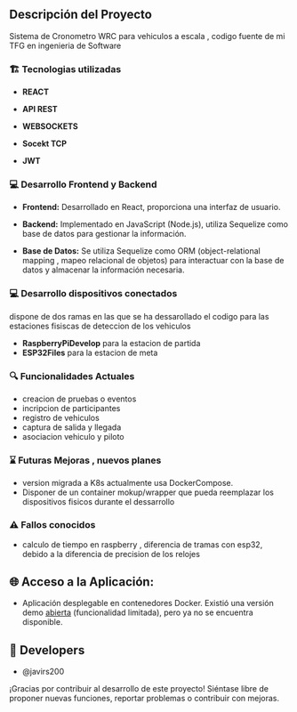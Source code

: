 ## Descripción del Proyecto

Sistema de Cronometro WRC para vehiculos a escala , codigo fuente de mi TFG en ingenieria de Software

### 🏗️ Tecnologias utilizadas

- **REACT**

- **API REST**

- **WEBSOCKETS**

- **Socekt TCP** 

- **JWT**

### 💻 Desarrollo Frontend y Backend

- **Frontend:** Desarrollado en React, proporciona una interfaz de usuario.

- **Backend:** Implementado en JavaScript (Node.js), utiliza Sequelize como base de datos para gestionar la información.

- **Base de Datos:** Se utiliza Sequelize como ORM (object-relational mapping , mapeo relacional de objetos) para interactuar con la base de datos y almacenar la información necesaria.

### 💻 Desarrollo dispositivos conectados

dispone de dos ramas en las que se ha dessarollado el codigo para las estaciones fisiscas de deteccion de los vehiculos

- **RaspberryPiDevelop** para la estacion de partida
- **ESP32Files** para la estacion de meta

### 🔍 Funcionalidades Actuales

- creacion de pruebas o eventos
- incripcion de participantes
- registro de vehiculos
- captura de salida y llegada
- asociacion vehiculo y piloto

### ⌛ Futuras Mejoras , nuevos planes

- version migrada a K8s actualmente usa DockerCompose. 
- Disponer de un container mokup/wrapper que pueda reemplazar los dispositivos fisicos durante el dessarrollo

### ⚠️ Fallos conocidos
- calculo de tiempo en raspberry , diferencia de tramas con esp32, debido a la diferencia de precision de los relojes

## 🌐 Acceso a la Aplicación:

- Aplicación desplegable en contenedores Docker. Existió una versión demo [abierta](http://cronos-timer.westeurope.cloudapp.azure.com/) (funcionalidad limitada), pero ya no se encuentra disponible.

## 🤝 Developers

- @javirs200

¡Gracias por contribuir al desarrollo de este proyecto! Siéntase libre de proponer nuevas funciones, reportar problemas o contribuir con mejoras.
